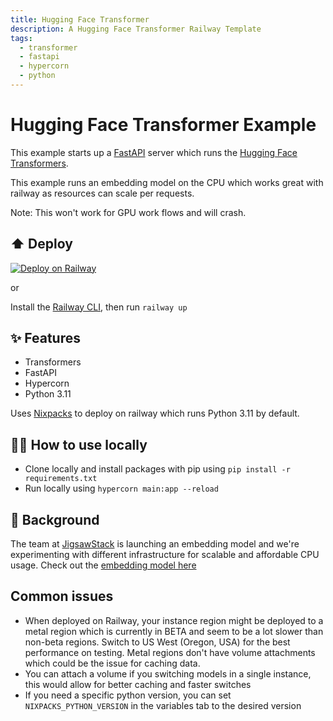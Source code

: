 ```yaml
---
title: Hugging Face Transformer
description: A Hugging Face Transformer Railway Template
tags:
  - transformer
  - fastapi
  - hypercorn
  - python
---
```


# Hugging Face Transformer Example

This example starts up a [FastAPI](https://fastapi.tiangolo.com/) server which runs the [Hugging Face Transformers](https://huggingface.co/docs/transformers/en/index).

This example runs an embedding model on the CPU which works great with railway as resources can scale per requests.

Note: This won't work for GPU work flows and will crash.

## ⬆️ Deploy

[![Deploy on Railway](https://railway.com/button.svg)](https://railway.com/template/z52Exi?referralCode=66iek4)

or

Install the [Railway CLI](https://docs.railway.com/guides/cli), then run `railway up`

## ✨ Features

- Transformers
- FastAPI
- Hypercorn
- Python 3.11

Uses [Nixpacks](https://nixpacks.com/docs/providers/python) to deploy on railway which runs Python 3.11 by default.

## 💁‍♀️ How to use locally

- Clone locally and install packages with pip using `pip install -r requirements.txt`
- Run locally using `hypercorn main:app --reload`

## 🧩 Background

The team at [JigsawStack](https://jigsawstack.com) is launching an embedding model and we're experimenting with different infrastructure for scalable and affordable CPU usage. Check out the [embedding model here](https://jigsawstack.com/blog/introducing-multimodal-multilingual-embedding-model-for-images-audio-and-pdfs-in-alpha)

## Common issues

- When deployed on Railway, your instance region might be deployed to a metal region which is currently in BETA and seem to be a lot slower than non-beta regions. Switch to US West (Oregon, USA) for the best performance on testing. Metal regions don't have volume attachments which could be the issue for caching data.
- You can attach a volume if you switching models in a single instance, this would allow for better caching and faster switches
- If you need a specific python version, you can set `NIXPACKS_PYTHON_VERSION` in the variables tab to the desired version